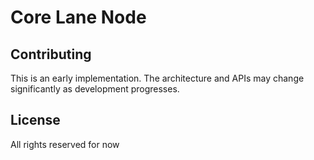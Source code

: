 # Core Lane Node

## Contributing

This is an early implementation. The architecture and APIs may change significantly as development progresses.

## License

All rights reserved for now